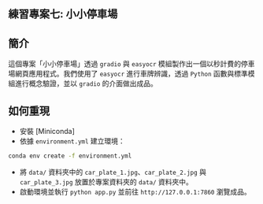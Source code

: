 ## 練習專案七: 小小停車場

## 簡介
這個專案「小小停車場」透過 `gradio` 與 `easyocr` 模組製作出一個以秒計費的停車場網頁應用程式。我們使用了 `easyocr` 進行車牌辨識，透過 `Python` 函數與標準模組進行概念驗證，並以 `gradio` 的介面做出成品。

## 如何重現
- 安裝 [Miniconda]
- 依據 `environment.yml` 建立環境：

```bash
conda env create -f environment.yml
```

- 將 `data/` 資料夾中的 `car_plate_1.jpg`、`car_plate_2.jpg` 與 `car_plate_3.jpg` 放置於專案資料夾的 `data/` 資料夾中。
- 啟動環境並執行 `python app.py` 並前往 `http://127.0.0.1:7860` 瀏覽成品。